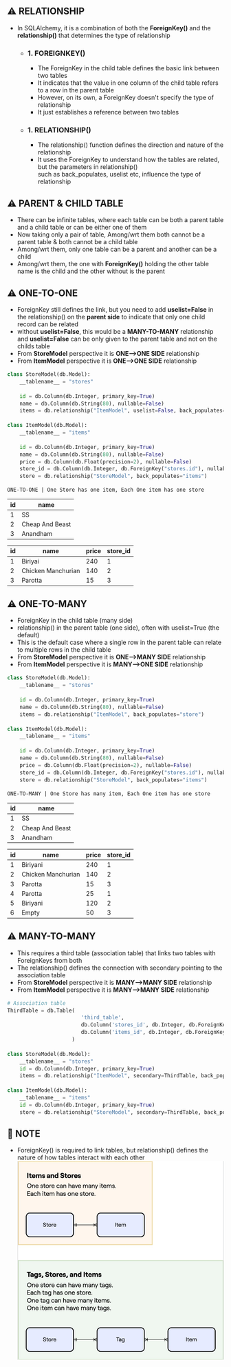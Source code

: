 ## ⚠️ RELATIONSHIP
- In SQLAlchemy, it is a combination of both the **ForeignKey()** and the **relationship()** that determines the type of relationship

    - ### 1. FOREIGNKEY()
        - The ForeignKey in the child table defines the basic link between two tables
        - It indicates that the value in one column of the child table refers to a row in the parent table
        - However, on its own, a ForeignKey doesn't specify the type of relationship 
        - It just establishes a reference between two tables

    - ### 1. RELATIONSHIP()
        - The relationship() function defines the direction and nature of the relationship
        - It uses the ForeignKey to understand how the tables are related, but the parameters in relationship() <br>
        such as back_populates, uselist etc, influence the type of relationship

## ⚠️ PARENT & CHILD TABLE
- There can be infinite tables, where each table can be both a parent table and a child table or can be either one of them
- Now taking only a pair of table, Among/wrt them both cannot be a parent table & both cannot be a child table
- Among/wrt them, only one table can be a parent and another can be a child
- Among/wrt them, the one with **ForeignKey()** holding the other table name is the child and the other without is the parent

## ⚠️ ONE-TO-ONE 
- ForeignKey still defines the link, but you need to add **uselist=False** in the relationship() on the **parent side** to indicate that only one child record can be related
- without **uselist=False**, this would be a **MANY-TO-MANY** relationship and **uselist=False** can be only given to the parent table and not on the childs table
- From **StoreModel** perspective it is **ONE-->ONE SIDE** relationship 
- From **ItemModel** perspective it is **ONE-->ONE SIDE** relationship

```python
class StoreModel(db.Model):
    __tablename__ = "stores"

    id = db.Column(db.Integer, primary_key=True)
    name = db.Column(db.String(80), nullable=False) 
    items = db.relationship("ItemModel", uselist=False, back_populates="store") 

class ItemModel(db.Model):
    __tablename__ = "items"

    id = db.Column(db.Integer, primary_key=True)
    name = db.Column(db.String(80), nullable=False)
    price = db.Column(db.Float(precision=2), nullable=False)
    store_id = db.Column(db.Integer, db.ForeignKey("stores.id"), nullable=False)
    store = db.relationship("StoreModel", back_populates="items")
```

`ONE-TO-ONE | One Store has one item, Each One item has one store`


| id       | name                  | 
| -------- | --------------------- | 
| 1        | SS                    | 
| 2        | Cheap And Beast       | 
| 3        | Anandham              | 

| id       | name                  | price    | store_id              | 
| -------- | --------------------- | -------- | --------------------- | 
| 1        | Biriyai               | 240      | 1                     | 
| 2        | Chicken Manchurian    | 140      | 2                     | 
| 3        | Parotta               | 15       | 3                     | 


## ⚠️ ONE-TO-MANY 
- ForeignKey in the child table (many side)
- relationship() in the parent table (one side), often with uselist=True (the default)
- This is the default case where a single row in the parent table can relate to multiple rows in the child table
- From **StoreModel** perspective it is **ONE-->MANY SIDE** relationship 
- From **ItemModel** perspective it is **MANY-->ONE SIDE** relationship

```python
class StoreModel(db.Model):
    __tablename__ = "stores"

    id = db.Column(db.Integer, primary_key=True)
    name = db.Column(db.String(80), nullable=False) 
    items = db.relationship("ItemModel", back_populates="store") 

class ItemModel(db.Model):
    __tablename__ = "items"

    id = db.Column(db.Integer, primary_key=True)
    name = db.Column(db.String(80), nullable=False)
    price = db.Column(db.Float(precision=2), nullable=False)
    store_id = db.Column(db.Integer, db.ForeignKey("stores.id"), nullable=False)
    store = db.relationship("StoreModel", back_populates="items")
```

`ONE-TO-MANY | One Store has many item, Each One item has one store`


| id       | name                  | 
| -------- | --------------------- | 
| 1        | SS                    | 
| 2        | Cheap And Beast       | 
| 3        | Anandham              | 

| id       | name                  | price    | store_id              | 
| -------- | --------------------- | -------- | --------------------- | 
| 1        | Biriyani              | 240      | 1                     | 
| 2        | Chicken Manchurian    | 140      | 2                     | 
| 3        | Parotta               | 15       | 3                     | 
| 4        | Parotta               | 25       | 1                     |
| 5        | Biriyani              | 120      | 2                     |
| 6        | Empty                 | 50       | 3                     |


## ⚠️ MANY-TO-MANY 
- This requires a third table (association table) that links two tables with ForeignKeys from both
- The relationship() defines the connection with secondary pointing to the association table
- From **StoreModel** perspective it is **MANY-->MANY SIDE** relationship 
- From **ItemModel** perspective it is **MANY-->MANY SIDE** relationship

```python
# Association table
ThirdTable = db.Table(
                        'third_table',
                        db.Column('stores_id', db.Integer, db.ForeignKey('stores.id')), # ForeignKey
                        db.Column('items_id', db.Integer, db.ForeignKey('items.id'))    # ForeignKey
                     )

class StoreModel(db.Model):
    __tablename__ = "stores"
    id = db.Column(db.Integer, primary_key=True)
    items = db.relationship("ItemModel", secondary=ThirdTable, back_populates="store") 

class ItemModel(db.Model):
    __tablename__ = "items"
    id = db.Column(db.Integer, primary_key=True)
    store = db.relationship("StoreModel", secondary=ThirdTable, back_populates="items")
```

## 🔴 NOTE
- ForeignKey() is required to link tables, but relationship() defines the nature of how tables interact with each other
![SQL-RELATIONSHIP Image](./SQL-RELATIONSHIP.jpg)

